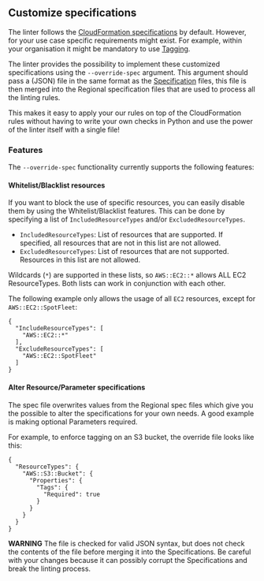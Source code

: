 ## Customize specifications
The linter follows the [CloudFormation specifications](https://docs.aws.amazon.com/AWSCloudFormation/latest/UserGuide/cfn-resource-specification.html) by default. However, for your use case specific requirements might exist. For example, within your organisation it might be mandatory to use [Tagging](https://aws.amazon.com/answers/account-management/aws-tagging-strategies/).

The linter provides the possibility to implement these customized specifications using the `--override-spec` argument. This argument should pass a (JSON) file in the same format as the [Specification](/src/cfnlint/data) files, this file is then merged into the Regional specification files that are used to process all the linting rules.

This makes it easy to apply your our rules on top of the CloudFormation rules without having to write your own checks in Python and use the power of the linter itself with a single file!

### Features
The `--override-spec` functionality currently supports the following features:

#### Whitelist/Blacklist resources
If you want to block the use of specific resources, you can easily disable them by using the Whitelist/Blacklist features. This can be done by specifying a list of `IncludedResourceTypes` and/or `ExcludedResourceTypes`.

* `IncludedResourceTypes`: List of resources that are supported. If specified, all resources that are not in this list are not allowed.
* `ExcludedResourceTypes`: List of resources that are not supported. Resources in this list are not allowed.

Wildcards (`*`) are supported in these lists, so `AWS::EC2::*` allows ALL EC2 ResourceTypes. Both lists can work in conjunction with each other.

The following example only allows the usage of all `EC2` resources, except for `AWS::EC2::SpotFleet`:
```
{
  "IncludeResourceTypes": [
    "AWS::EC2::*"
  ],
  "ExcludeResourceTypes": [
    "AWS::EC2::SpotFleet"
  ]
}
```

#### Alter Resource/Parameter specifications
The spec file overwrites values from the Regional spec files which give you the possible to alter the specifications for your own needs. A good example is making optional Parameters required.

For example, to enforce tagging on an S3 bucket, the override file looks like this:
```
{
  "ResourceTypes": {
    "AWS::S3::Bucket": {
      "Properties": {
        "Tags": {
          "Required": true
        }
      }
    }
  }
}
```
**WARNING**
The file is checked for valid JSON syntax, but does not check the contents of the file before merging it into the Specifications. Be careful with your changes because it can possibly corrupt the Specifications and break the linting process.
